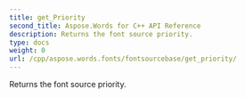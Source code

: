 ```yaml
---
title: get_Priority
second_title: Aspose.Words for C++ API Reference
description: Returns the font source priority. 
type: docs
weight: 0
url: /cpp/aspose.words.fonts/fontsourcebase/get_priority/
---
```


Returns the font source priority. 

